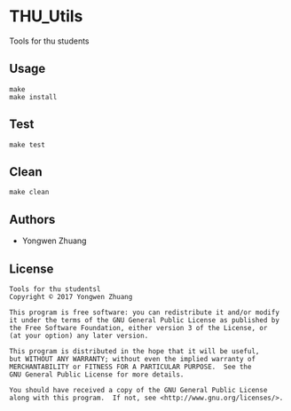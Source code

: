 # THU_Utils
Tools for thu students

## Usage
```
make
make install
```

## Test
```
make test
```

## Clean
```
make clean
```

## Authors
* Yongwen Zhuang

## License
```
Tools for thu studentsl
Copyright © 2017 Yongwen Zhuang

This program is free software: you can redistribute it and/or modify
it under the terms of the GNU General Public License as published by
the Free Software Foundation, either version 3 of the License, or
(at your option) any later version.

This program is distributed in the hope that it will be useful,
but WITHOUT ANY WARRANTY; without even the implied warranty of
MERCHANTABILITY or FITNESS FOR A PARTICULAR PURPOSE.  See the
GNU General Public License for more details.

You should have received a copy of the GNU General Public License
along with this program.  If not, see <http://www.gnu.org/licenses/>.
```
